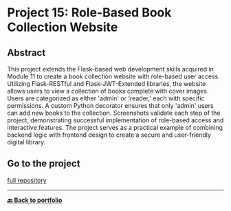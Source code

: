 # Project 15: Role-Based Book Collection Website
## Abstract
This project extends the Flask-based web development skills acquired in Module 11 to create a book collection website with role-based user access. Utilizing Flask-RESTful and Flask-JWT-Extended libraries, the website allows users to view a collection of books complete with cover images. Users are categorized as either 'admin' or 'reader,' each with specific permissions. A custom Python decorator ensures that only 'admin' users can add new books to the collection. Screenshots validate each step of the project, demonstrating successful implementation of role-based access and interactive features. The project serves as a practical example of combining backend logic with frontend design to create a secure and user-friendly digital library.

## Go to the project
[full repository](https://github.com/Nicolagg/Data_Engineering_Certificate/tree/main/Project15%20Creating%20a%20Books%20Web%20Application)


---
**[🔙 Back to portfolio](https://nicolagg.github.io/)**
